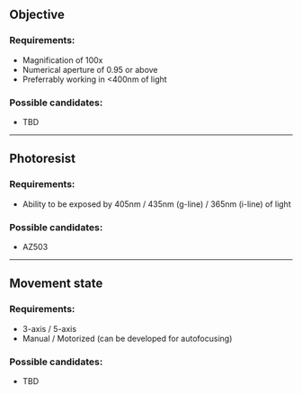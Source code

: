 ## Objective
### Requirements:
- Magnification of 100x
- Numerical aperture of 0.95 or above
- Preferrably working in <400nm of light
### Possible candidates:
- TBD

---

## Photoresist
### Requirements:
- Ability to be exposed by 405nm / 435nm (g-line) / 365nm (i-line) of light
### Possible candidates:
- AZ503

---

## Movement state
### Requirements:
- 3-axis / 5-axis
- Manual / Motorized (can be developed for autofocusing)
### Possible candidates:
- TBD